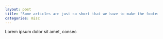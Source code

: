 ```yaml
---
layout: post
title: "Some articles are just so short that we have to make the footer stick"
categories: misc
---
```


Lorem ipsum dolor sit amet, consec
